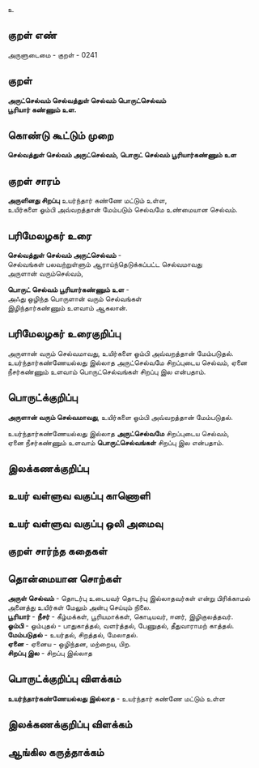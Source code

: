உ

## குறள் எண் 

அருளுடைமை - குறள் - 0241  

## குறள் 

**அருட்செல்வம் செல்வத்துள் செல்வம் பொருட்செல்வம்  
பூரியார் கண்ணும் உள.**

## கொண்டு கூட்டும் முறை

**செல்வத்துள் செல்வம் அருட்செல்வம், பொருட் செல்வம் பூரியார்கண்ணும் உள**

## குறள் சாரம் 
  
**அருளினது சிறப்பு**
உயர்ந்தார் கண்ணே மட்டும் உள்ள,  
உயிர்களை ஓம்பி அவ்வறத்தான் மேம்படும் செல்வமே உண்மையான செல்வம்.  

## பரிமேலழகர் உரை

**செல்வத்துள் செல்வம் அருட்செல்வம்** -  
செல்வங்கள் பலவற்றுள்ளும் ஆராய்ந்தெடுக்கப்பட்ட செல்வமாவது  
அருளான் வரும்செல்வம்,  

**பொருட் செல்வம் பூரியார்கண்ணும் உள** -  
அஃது ஒழிந்த பொருளான் வரும் செல்வங்கள்  
இழிந்தார்கண்ணும் உளவாம் ஆகலான்.

## பரிமேலழகர் உரைகுறிப்பு   

அருளான் வரும் செல்வமாவது, உயிர்களை ஓம்பி அவ்வறத்தான் மேம்படுதல்.  
உயர்ந்தார்கண்ணேயல்லது இல்லாத அருட்செல்வமே சிறப்புடைய செல்வம், ஏனை நீசர்கண்ணும் உளவாம் பொருட்செல்வங்கள் சிறப்பு இல என்பதாம்.  

## பொருட்க்குறிப்பு 

**அருளான் வரும் செல்வமாவது**, உயிர்களை ஓம்பி அவ்வறத்தான் மேம்படுதல்.  

உயர்ந்தார்கண்ணேயல்லது இல்லாத **அருட்செல்வமே** சிறப்புடைய செல்வம்,  
ஏனை நீசர்கண்ணும் உளவாம் **பொருட்செல்வங்கள்** சிறப்பு இல என்பதாம்.  

## இலக்கணக்குறிப்பு  


## உயர் வள்ளுவ வகுப்பு காணொளி


## உயர் வள்ளுவ வகுப்பு ஒலி அமைவு 

 
## குறள் சார்ந்த கதைகள் 


## தொன்மையான சொற்கள்  

**அருள் செல்வம்** - தொடர்பு உடையவர் தொடர்பு இல்லாதவர்கள் என்று பிரிக்காமல் அனைத்து உயிர்கள் மேலும் அன்பு செய்யும் நிலை.  
**பூரியார்** - **நீசர்** - கீழ்மக்கள், பூரியமாக்கள், கொடியவர், ஈனர், இழிகுலத்தவர்.    
**ஓம்பி** - ஓம்புதல் - பாதுகாத்தல், வளர்த்தல், பேணுதல், தீதுவாராமற் காத்தல்.  
**மேம்படுதல்** - உயர்தல், சிறத்தல், மேலாதல்.  
**ஏனை** -  ஏனைய - ஒழிந்தன, மற்றைய, பிற.  
**சிறப்பு இல** - சிறப்பு இல்லாத 


## பொருட்க்குறிப்பு விளக்கம்

**உயர்ந்தார்கண்ணேயல்லது இல்லாத** - உயர்ந்தார் கண்ணே மட்டும் உள்ள  

## இலக்கணக்குறிப்பு விளக்கம்


## ஆங்கில கருத்தாக்கம் 


